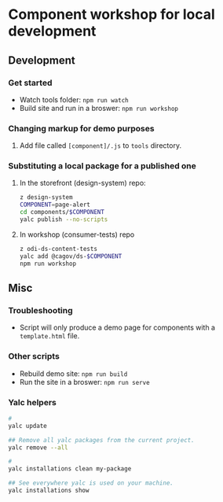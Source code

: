 # Component workshop for local development

## Development

### Get started

- Watch tools folder: `npm run watch`
- Build site and run in a broswer: `npm run workshop`

### Changing markup for demo purposes

1. Add file called `[component]/.js` to `tools` directory.

### Substituting a local package for a published one

1. In the storefront (design-system) repo:

   ```bash
   z design-system
   COMPONENT=page-alert
   cd components/$COMPONENT
   yalc publish --no-scripts
   ```

2. In workshop (consumer-tests) repo

   ```bash
   z odi-ds-content-tests
   yalc add @cagov/ds-$COMPONENT
   npm run workshop
   ```

## Misc

### Troubleshooting

- Script will only produce a demo page for components with a `template.html` file.

### Other scripts

- Rebuild demo site: `npm run build`
- Run the site in a broswer: `npm run serve`

### Yalc helpers

```bash
#
yalc update

## Remove all yalc packages from the current project.
yalc remove --all

#
yalc installations clean my-package

## See everywhere yalc is used on your machine.
yalc installations show
```
